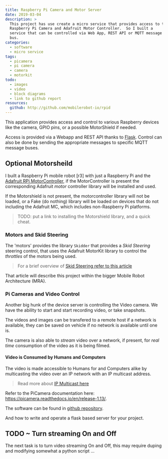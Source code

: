 ```yaml
---
title: Raspberry Pi Camera and Motor Server
date: 2019-03-04
description: >
  This project has use create a micro service that provides access to the
  Raspberry Pi Camera and Adafruit Motor Controller.  So I built a
  service that can be controlled via Web App, REST API or MQTT message
  bus. 
categories:
  - software
  - micro service
tags:
  - picamera
  - pi camera
  - camera
  - motorkit
todo: 
  - images
  - video
  - block diagrams
  - link to github report
resources:
  github: http://github.com/mobilerobot-io/rpid
---
```


This application provides access and control to various Raspberry
devices like the camera, GPIO pins, or a possible MotorShield if
needed. 
<!--more-->

Access is provided via a Webapp and REST API thanks to
[Flask](http://getflask.org/todo).  Control can also be done by
sending the appropriate messages to specific MQTT message buses. 

## Optional Motorsheild

I built a Raspberry Pi mobile robot [r3] with just a Raspberry Pi and
the [Adafruit RPi MotorController](http://todo/url), if the
MotorController is present the corresponding Adafruit _motor_
controller library will be installed and used.

If the Motorshield is not present, the motorcontroller library will
not be loaded, or a Fake (do nothing) library will be loaded on
devices that do not including the Adafruit MC, which includes
non-Raspberry Pi platforms.

> TODO: put a link to installing the Motorshield library, and a quick
> cheat.

### Motors and Skid Steering

The 'motors' provides the library ```Skidder``` that provides a _Skid
Steering_ steering control, that uses the Adafruit MotorKit library to
control the _throttles_ of the motors being used.

> For a brief overview of [Skid Steering refer to this article](/notes/skid-steering)

That article will describe this project within the bigger Mobile Robot
Architecture (MRA). 

### Pi Cameras and Video Control

Another big hunk of the device server is controlling the Video
camera.  We have the ability to start and start recording video, or
take snapshots.

The videos and images can be transfered to a remote host if a network
is available, they can be saved on vehicle if no network is available
until one is.

The camera is also able to _stream_ video over a network, if present,
for _real time_ consumption of the video as it is being filmed.

#### Video is Consumed by Humans and Computers

The video is made accessible to Humans for and Computers alike by
multicasting the video over an IP network with an IP multicast
address.

> Read more about [IP Multicast here](/notes/ip-multicast)

Refer to the PiCamera documentation here:
https://picamera.readthedocs.io/en/release-1.13/. 

The software can be found in [github
repository](http://github.com/mobilerobot-io/rpid). 

And how to write and operate a flask based server for your project. 

## TODO ~ Turn streaming On and Off

The next task is to turn video streaming On and Off, this may require
duping and modifying somewhat a python script ...



  
